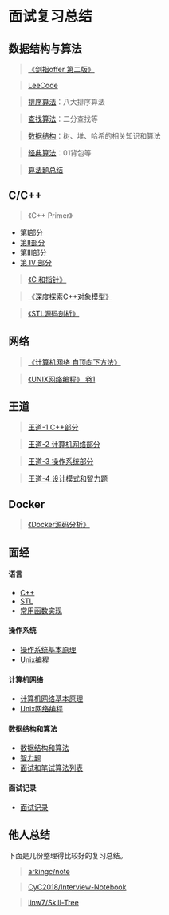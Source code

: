 # 面试复习总结

## 数据结构与算法

> [《剑指offer 第二版》](notes/algorithms/剑指offer.md)

> [LeeCode](https://github.com/guanjunjian/LeetCode/blob/master/README.md)

> [排序算法](notes/algorithms/排序算法.md)：八大排序算法

> [查找算法](notes/algorithms/查找算法.md)：二分查找等

> [数据结构](notes/algorithms/数据结构.md)：树、堆、哈希的相关知识和算法

> [经典算法](notes/algorithms/经典算法)：01背包等

> [算法题总结](notes/algorithms/题目分类.md)

## C/C++

> 《C++ Primer》

- [第Ⅰ部分](https://guanjunjian.github.io/2017/01/19/study-cpp-primer-summary_1/)
- [第Ⅱ部分](https://guanjunjian.github.io/2017/01/26/study-cpp-primer-summary_2/)
- [第Ⅲ部分](https://guanjunjian.github.io/2017/02/02/study-cpp-primer-summary_3/)
- [第 IV 部分](https://guanjunjian.github.io/2017/02/09/study-cpp-primer-summary_4/)

> [《C 和指针》](https://guanjunjian.github.io/2017/01/09/study-pointers-on-c-summary/)

> [《深度探索C++对象模型》](notes/language/Inside_the_C++_Object_Mode.md)

> [《STL源码剖析》](notes/language/STL源码剖析.md)

## 网络

> [《计算机网络 自顶向下方法》](notes/network/Computer-Networking-Top-Down.md)

> [《UNIX网络编程》 卷1](notes/network/unp笔记.md)

## 王道

> [王道-1 C++部分](notes/Wangdao/王道程序员求职宝典_1.md)

> [王道-2 计算机网络部分](notes/Wangdao/王道程序员求职宝典_2.md)

> [王道-3 操作系统部分](notes/Wangdao/王道程序员求职宝典_3.md)

> [王道-4 设计模式和智力题](notes/Wangdao/王道程序员求职宝典_4.md)

## Docker

> [《Docker源码分析》](notes/Docker/Docker源码分析.md)

## 面经

#### 语言

- [C++](notes/interview/language/C++.md)
- [STL](notes/interview/language/STL.md)
- [常用函数实现](notes/algorithms/常用函数实现.md)

#### 操作系统

- [操作系统基本原理](notes/interview/system/操作系统.md)
- [Unix编程](notes/interview/system/Unix编程.md)

#### 计算机网络

- [计算机网络基本原理](notes/interview/network/计算机网络.md)
- [Unix网络编程](notes/interview/network/Unix网络编程.md)

#### 数据结构和算法

- [数据结构和算法](notes/algorithms/数据结构和算法.md)
- [智力题](notes/interview/algorithms/智力题.md)
- [面试和笔试算法列表](notes/interview/algorithms/面试和笔试算法列表.md)

#### 面试记录

- [面试记录](notes/interview/面试记录.md)

## 他人总结

下面是几份整理得比较好的复习总结。

> [arkingc/note](https://github.com/arkingc/note)

> [CyC2018/Interview-Notebook](https://github.com/CyC2018/Interview-Notebook)

> [linw7/Skill-Tree](https://github.com/linw7/Skill-Tree)
